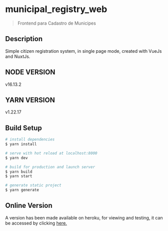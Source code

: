 # municipal_registry_web

> Frontend para Cadastro de Municipes

## Description
Simple citizen registration system, in single page mode, created with VueJs and NuxtJs.

## NODE VERSION
v16.13.2

## YARN VERSION
v1.22.17

## Build Setup

``` bash
# install dependencies
$ yarn install

# serve with hot reload at localhost:8000
$ yarn dev

# build for production and launch server
$ yarn build
$ yarn start

# generate static project
$ yarn generate
```
## Online Version
A version has been made available on heroku, for viewing and testing, it can be accessed by clicking [here.](https://municipal-registry-web.herokuapp.com)
